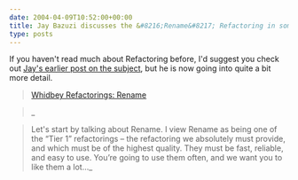 ```yaml
---
date: 2004-04-09T10:52:00+00:00
title: Jay Bazuzi discusses the &#8216;Rename&#8217; Refactoring in some detail&#8230;
type: posts
---
```

If you haven't read much about Refactoring before, I'd suggest you check out [Jay's earlier post on the subject](http://blogs.msdn.com/jaybaz_ms/archive/2003/12/04/41350.aspx), but he is now going into quite a bit more detail.

> [Whidbey Refactorings: Rename](http://blogs.msdn.com/jaybaz_ms/archive/2004/04/08/110167.aspx)

> _

>
> Let's start by talking about Rename. I view Rename as being one of the “Tier 1” refactorings – the refactoring we absolutely must provide, and which must be of the highest quality. They must be fast, reliable, and easy to use. You’re going to use them often, and we want you to like them a lot..._
